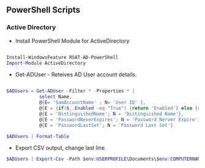 

## PowerShell Scripts


### Active Directory

- Install PowerShell Module for ActiveDirectory
```PowerShell

Install-WindowsFeature RSAT-AD-PowerShell
Import-Module ActiveDirectory
```


- Get-ADUser - Reteives AD User account details.

```PowerShell

$ADUsers = Get-ADUser -Filter * -Properties * |
            select Name,
            @{E= 'SamAccountName' ; N= 'User ID' },
            @{E = {if($_.Enabled -eq "True") {return 'Enabled'} else {return 'Disabled'} }; N = 'Status'},
            @{E = 'DistinguishedName'; N = 'Distinguished Name'},
            @{E = 'PasswordNeverExpires'; N = 'Password Nerver Expire'},
            @{E = 'PasswordLastSet'; N = 'Password Last Set'}

$ADUsers | Format-Table

```

>
 - Export CSV output, change last line

```PowerShell
$ADUsers | Export-Csv -Path $env:USERPROFILE\Documents\$env:COMPUTERNAME.csv -NoTypeInformation

```

